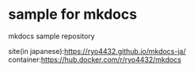 # sample for mkdocs

mkdocs sample repository

site(in japanese):https://ryo4432.github.io/mkdocs-ja/  
container:https://hub.docker.com/r/ryo4432/mkdocs

